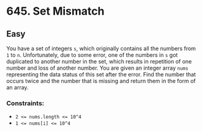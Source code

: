 # 645. Set Mismatch

## Easy

You have a set of integers `s`, which originally contains all the numbers from `1` to `n`. Unfortunately, due to some
error, one of the numbers in `s` got duplicated to another number in the set, which results in repetition of one number
and loss of another number. You are given an integer array `nums` representing the data status of this set after the
error. Find the number that occurs twice and the number that is missing and return them in the form of an array.

### Constraints:

- `2 <= nums.length <= 10^4`
- `1 <= nums[i] <= 10^4`
